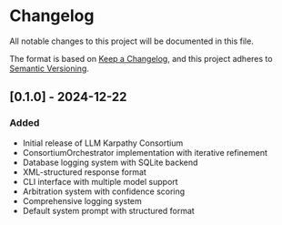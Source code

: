 # Changelog

All notable changes to this project will be documented in this file.

The format is based on [Keep a Changelog](https://keepachangelog.com/en/1.0.0/),
and this project adheres to [Semantic Versioning](https://semver.org/spec/v2.0.0.html).

## [0.1.0] - 2024-12-22

### Added
- Initial release of LLM Karpathy Consortium
- ConsortiumOrchestrator implementation with iterative refinement
- Database logging system with SQLite backend
- XML-structured response format
- CLI interface with multiple model support
- Arbitration system with confidence scoring
- Comprehensive logging system
- Default system prompt with structured format
